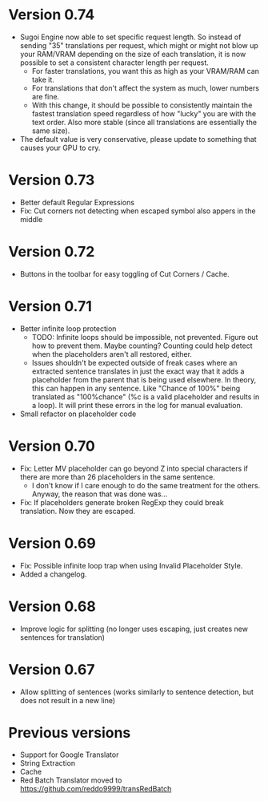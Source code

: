 # Version 0.74
+ Sugoi Engine now able to set specific request length. So instead of sending "35" translations per request, which might or might not blow up your RAM/VRAM depending on the size of each translation, it is now possible to set a consistent character length per request.
    + For faster translations, you want this as high as your VRAM/RAM can take it.
    + For translations that don't affect the system as much, lower numbers are fine.
    + With this change, it should be possible to consistently maintain the fastest translation speed regardless of how "lucky" you are with the text order. Also more stable (since all translations are essentially the same size).
+ The default value is very conservative, please update to something that causes your GPU to cry.

# Version 0.73
+ Better default Regular Expressions
+ Fix: Cut corners not detecting when escaped symbol also appers in the middle

# Version 0.72
+ Buttons in the toolbar for easy toggling of Cut Corners / Cache.

# Version 0.71
+ Better infinite loop protection
    + TODO: Infinite loops should be impossible, not prevented. Figure out how to prevent them. Maybe counting? Counting could help detect when the placeholders aren't all restored, either.
    + Issues shouldn't be expected outside of freak cases where an extracted sentence translates in just the exact way that it adds a placeholder from the parent that is being used elsewhere. In theory, this can happen in any sentence. Like "Chance of 100%" being translated as "100%chance" (%c is a valid placeholder and results in a loop). It will print these errors in the log for manual evaluation.
+ Small refactor on placeholder code

# Version 0.70
+ Fix: Letter MV placeholder can go beyond Z into special characters if there are more than 26 placeholders in the same sentence.
    + I don't know if I care enough to do the same treatment for the others. Anyway, the reason that was done was...
+ Fix: If placeholders generate broken RegExp they could break translation. Now they are escaped.

# Version 0.69
+ Fix: Possible infinite loop trap when using Invalid Placeholder Style.
+ Added a changelog.

# Version 0.68
+ Improve logic for splitting (no longer uses escaping, just creates new sentences for translation)

# Version 0.67
+ Allow splitting of sentences (works similarly to sentence detection, but does not result in a new line)

# Previous versions
+ Support for Google Translator
+ String Extraction
+ Cache
+ Red Batch Translator moved to https://github.com/reddo9999/transRedBatch